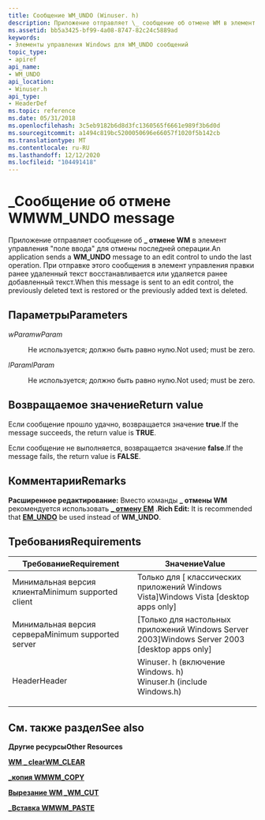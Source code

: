 ```yaml
---
title: Сообщение WM_UNDO (Winuser. h)
description: Приложение отправляет \_ сообщение об отмене WM в элемент управления "поле ввода" для отмены последней операции. При отправке этого сообщения в элемент управления правки ранее удаленный текст восстанавливается или удаляется ранее добавленный текст.
ms.assetid: bb5a3425-bf99-4a08-8747-82c24c5889ad
keywords:
- Элементы управления Windows для WM_UNDO сообщений
topic_type:
- apiref
api_name:
- WM_UNDO
api_location:
- Winuser.h
api_type:
- HeaderDef
ms.topic: reference
ms.date: 05/31/2018
ms.openlocfilehash: 3c5eb9182b6d8d3fc1360565f6661e989f3b6d0d
ms.sourcegitcommit: a1494c819bc5200050696e66057f1020f5b142cb
ms.translationtype: MT
ms.contentlocale: ru-RU
ms.lasthandoff: 12/12/2020
ms.locfileid: "104491418"
---
```

# <a name="wm_undo-message"></a><span data-ttu-id="0aaff-105">\_Сообщение об отмене WM</span><span class="sxs-lookup"><span data-stu-id="0aaff-105">WM\_UNDO message</span></span>

<span data-ttu-id="0aaff-106">Приложение отправляет сообщение об **\_ отмене WM** в элемент управления "поле ввода" для отмены последней операции.</span><span class="sxs-lookup"><span data-stu-id="0aaff-106">An application sends a **WM\_UNDO** message to an edit control to undo the last operation.</span></span> <span data-ttu-id="0aaff-107">При отправке этого сообщения в элемент управления правки ранее удаленный текст восстанавливается или удаляется ранее добавленный текст.</span><span class="sxs-lookup"><span data-stu-id="0aaff-107">When this message is sent to an edit control, the previously deleted text is restored or the previously added text is deleted.</span></span>

## <a name="parameters"></a><span data-ttu-id="0aaff-108">Параметры</span><span class="sxs-lookup"><span data-stu-id="0aaff-108">Parameters</span></span>

<dl> <dt>

<span data-ttu-id="0aaff-109">*wParam*</span><span class="sxs-lookup"><span data-stu-id="0aaff-109">*wParam*</span></span> 
</dt> <dd>

<span data-ttu-id="0aaff-110">Не используется; должно быть равно нулю.</span><span class="sxs-lookup"><span data-stu-id="0aaff-110">Not used; must be zero.</span></span>

</dd> <dt>

<span data-ttu-id="0aaff-111">*lParam*</span><span class="sxs-lookup"><span data-stu-id="0aaff-111">*lParam*</span></span> 
</dt> <dd>

<span data-ttu-id="0aaff-112">Не используется; должно быть равно нулю.</span><span class="sxs-lookup"><span data-stu-id="0aaff-112">Not used; must be zero.</span></span>

</dd> </dl>

## <a name="return-value"></a><span data-ttu-id="0aaff-113">Возвращаемое значение</span><span class="sxs-lookup"><span data-stu-id="0aaff-113">Return value</span></span>

<span data-ttu-id="0aaff-114">Если сообщение прошло удачно, возвращается значение **true**.</span><span class="sxs-lookup"><span data-stu-id="0aaff-114">If the message succeeds, the return value is **TRUE**.</span></span>

<span data-ttu-id="0aaff-115">Если сообщение не выполняется, возвращается значение **false**.</span><span class="sxs-lookup"><span data-stu-id="0aaff-115">If the message fails, the return value is **FALSE**.</span></span>

## <a name="remarks"></a><span data-ttu-id="0aaff-116">Комментарии</span><span class="sxs-lookup"><span data-stu-id="0aaff-116">Remarks</span></span>

<span data-ttu-id="0aaff-117">**Расширенное редактирование:** Вместо команды **\_ отмены WM** рекомендуется использовать [**\_ отмену EM**](em-undo.md) .</span><span class="sxs-lookup"><span data-stu-id="0aaff-117">**Rich Edit:** It is recommended that [**EM\_UNDO**](em-undo.md) be used instead of **WM\_UNDO**.</span></span>

## <a name="requirements"></a><span data-ttu-id="0aaff-118">Требования</span><span class="sxs-lookup"><span data-stu-id="0aaff-118">Requirements</span></span>



| <span data-ttu-id="0aaff-119">Требование</span><span class="sxs-lookup"><span data-stu-id="0aaff-119">Requirement</span></span> | <span data-ttu-id="0aaff-120">Значение</span><span class="sxs-lookup"><span data-stu-id="0aaff-120">Value</span></span> |
|-------------------------------------|----------------------------------------------------------------------------------------------------------|
| <span data-ttu-id="0aaff-121">Минимальная версия клиента</span><span class="sxs-lookup"><span data-stu-id="0aaff-121">Minimum supported client</span></span><br/> | <span data-ttu-id="0aaff-122">Только для \[ классических приложений Windows Vista\]</span><span class="sxs-lookup"><span data-stu-id="0aaff-122">Windows Vista \[desktop apps only\]</span></span><br/>                                                           |
| <span data-ttu-id="0aaff-123">Минимальная версия сервера</span><span class="sxs-lookup"><span data-stu-id="0aaff-123">Minimum supported server</span></span><br/> | <span data-ttu-id="0aaff-124">\[Только для настольных приложений Windows Server 2003\]</span><span class="sxs-lookup"><span data-stu-id="0aaff-124">Windows Server 2003 \[desktop apps only\]</span></span><br/>                                                     |
| <span data-ttu-id="0aaff-125">Header</span><span class="sxs-lookup"><span data-stu-id="0aaff-125">Header</span></span><br/>                   | <dl> <span data-ttu-id="0aaff-126"><dt>Winuser. h (включение Windows. h)</dt></span><span class="sxs-lookup"><span data-stu-id="0aaff-126"><dt>Winuser.h (include Windows.h)</dt></span></span> </dl> |



## <a name="see-also"></a><span data-ttu-id="0aaff-127">См. также раздел</span><span class="sxs-lookup"><span data-stu-id="0aaff-127">See also</span></span>

<dl> <dt>

<span data-ttu-id="0aaff-128">**Другие ресурсы**</span><span class="sxs-lookup"><span data-stu-id="0aaff-128">**Other Resources**</span></span>
</dt> <dt>

[<span data-ttu-id="0aaff-129">**WM \_ clear**</span><span class="sxs-lookup"><span data-stu-id="0aaff-129">**WM\_CLEAR**</span></span>](/windows/desktop/dataxchg/wm-clear)
</dt> <dt>

[<span data-ttu-id="0aaff-130">**\_копия WM**</span><span class="sxs-lookup"><span data-stu-id="0aaff-130">**WM\_COPY**</span></span>](/windows/desktop/dataxchg/wm-copy)
</dt> <dt>

[<span data-ttu-id="0aaff-131">**Вырезание WM \_**</span><span class="sxs-lookup"><span data-stu-id="0aaff-131">**WM\_CUT**</span></span>](/windows/desktop/dataxchg/wm-cut)
</dt> <dt>

[<span data-ttu-id="0aaff-132">**\_Вставка WM**</span><span class="sxs-lookup"><span data-stu-id="0aaff-132">**WM\_PASTE**</span></span>](/windows/desktop/dataxchg/wm-paste)
</dt> </dl>

 

